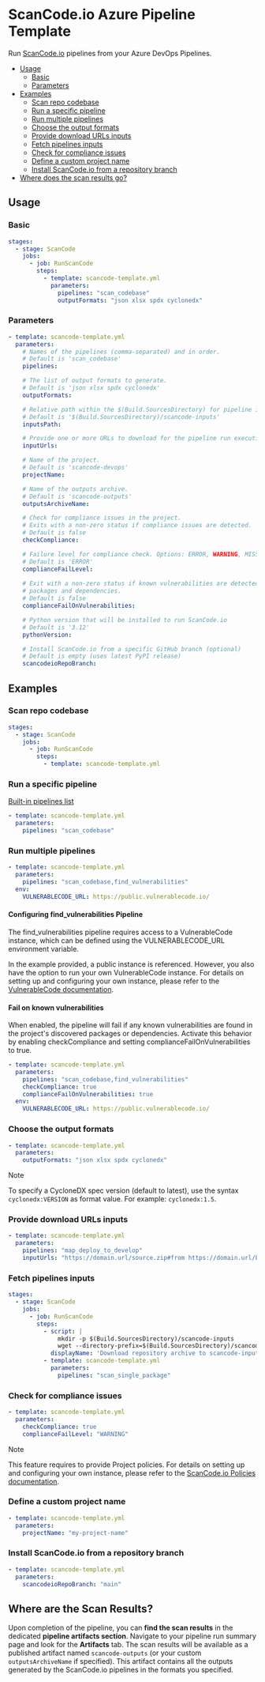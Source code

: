 # ScanCode.io Azure Pipeline Template

Run [ScanCode.io](https://github.com/aboutcode-org/scancode.io) pipelines from your Azure DevOps Pipelines.

- [Usage](#usage)
  - [Basic](#basic)
  - [Parameters](#parameters)
- [Examples](#examples)
  - [Scan repo codebase](#scan-repo-codebase)
  - [Run a specific pipeline](#run-a-specific-pipeline)
  - [Run multiple pipelines](#run-multiple-pipelines)
  - [Choose the output formats](#choose-the-output-formats)
  - [Provide download URLs inputs](#provide-download-urls-inputs)
  - [Fetch pipelines inputs](#fetch-pipelines-inputs)
  - [Check for compliance issues](#check-for-compliance-issues)
  - [Define a custom project name](#define-a-custom-project-name)
  - [Install ScanCode.io from a repository branch](#install-scancodeio-from-a-repository-branch)
- [Where does the scan results go?](#where-does-the-scan-results-go)

## Usage

### Basic

```yaml
stages:
  - stage: ScanCode
    jobs:
      - job: RunScanCode
        steps:
          - template: scancode-template.yml
            parameters:
              pipelines: "scan_codebase"
              outputFormats: "json xlsx spdx cyclonedx"
```

### Parameters

```yaml
- template: scancode-template.yml
  parameters:
    # Names of the pipelines (comma-separated) and in order.
    # Default is 'scan_codebase'
    pipelines:

    # The list of output formats to generate.
    # Default is 'json xlsx spdx cyclonedx'
    outputFormats:

    # Relative path within the $(Build.SourcesDirectory) for pipeline inputs.
    # Default is '$(Build.SourcesDirectory)/scancode-inputs'
    inputsPath:

    # Provide one or more URLs to download for the pipeline run execution
    inputUrls:

    # Name of the project.
    # Default is 'scancode-devops'
    projectName:

    # Name of the outputs archive.
    # Default is 'scancode-outputs'
    outputsArchiveName:

    # Check for compliance issues in the project.
    # Exits with a non-zero status if compliance issues are detected.
    # Default is false
    checkCompliance:

    # Failure level for compliance check. Options: ERROR, WARNING, MISSING.
    # Default is 'ERROR'
    complianceFailLevel:
      
    # Exit with a non-zero status if known vulnerabilities are detected in discovered 
    # packages and dependencies.
    # Default is false
    complianceFailOnVulnerabilities:

    # Python version that will be installed to run ScanCode.io
    # Default is '3.12'
    pythonVersion:

    # Install ScanCode.io from a specific GitHub branch (optional)
    # Default is empty (uses latest PyPI release)
    scancodeioRepoBranch:
```

## Examples

### Scan repo codebase

```yaml
stages:
  - stage: ScanCode
    jobs:
      - job: RunScanCode
        steps:
          - template: scancode-template.yml
```

### Run a specific pipeline

[Built-in pipelines list](https://scancodeio.readthedocs.io/en/latest/built-in-pipelines.html)

```yaml
- template: scancode-template.yml
  parameters:
    pipelines: "scan_codebase"
```

### Run multiple pipelines

```yaml
- template: scancode-template.yml
  parameters:
    pipelines: "scan_codebase,find_vulnerabilities"
  env:
    VULNERABLECODE_URL: https://public.vulnerablecode.io/
```

#### Configuring find_vulnerabilities Pipeline

The find_vulnerabilities pipeline requires access to a VulnerableCode instance, 
which can be defined using the VULNERABLECODE_URL environment variable.

In the example provided, a public instance is referenced. 
However, you also have the option to run your own VulnerableCode instance. 
For details on setting up and configuring your own instance, please refer to the 
[VulnerableCode documentation](https://vulnerablecode.readthedocs.io/en/latest/index.html).

#### Fail on known vulnerabilities

When enabled, the pipeline will fail if any known vulnerabilities are found in the 
project's discovered packages or dependencies.
Activate this behavior by enabling checkCompliance and setting 
complianceFailOnVulnerabilities to true.

```yaml
- template: scancode-template.yml
  parameters:
    pipelines: "scan_codebase,find_vulnerabilities"
    checkCompliance: true
    complianceFailOnVulnerabilities: true
  env:
    VULNERABLECODE_URL: https://public.vulnerablecode.io/
```

### Choose the output formats

```yaml
- template: scancode-template.yml
  parameters:
    outputFormats: "json xlsx spdx cyclonedx"
```

> [!NOTE]
> To specify a CycloneDX spec version (default to latest), use the syntax
  `cyclonedx:VERSION` as format value. For example: `cyclonedx:1.5`.

### Provide download URLs inputs

```yaml
- template: scancode-template.yml
  parameters:
    pipelines: "map_deploy_to_develop"
    inputUrls: "https://domain.url/source.zip#from https://domain.url/binaries.zip#to"
```

### Fetch pipelines inputs

```yaml
stages:
  - stage: ScanCode
    jobs:
      - job: RunScanCode
        steps:
          - script: |
              mkdir -p $(Build.SourcesDirectory)/scancode-inputs
              wget --directory-prefix=$(Build.SourcesDirectory)/scancode-inputs https://github.com/$(Build.Repository.Name)/archive/$(Build.SourceBranch).zip
            displayName: 'Download repository archive to scancode-inputs/ directory'
          - template: scancode-template.yml
            parameters:
              pipelines: "scan_single_package"
```

### Check for compliance issues

```yaml
- template: scancode-template.yml
  parameters:
    checkCompliance: true
    complianceFailLevel: "WARNING"
```

> [!NOTE]
> This feature requires to provide Project policies. 
> For details on setting up and configuring your own instance, please refer to the 
> [ScanCode.io Policies documentation](https://scancodeio.readthedocs.io/en/latest/policies.html).

### Define a custom project name

```yaml
- template: scancode-template.yml
  parameters:
    projectName: "my-project-name"
```

### Install ScanCode.io from a repository branch

```yaml
- template: scancode-template.yml
  parameters:
    scancodeioRepoBranch: "main"
```

## Where are the Scan Results?

Upon completion of the pipeline, you can **find the scan results** in the dedicated 
**pipeline artifacts section**. Navigate to your pipeline run summary page and look 
for the **Artifacts** tab. The scan results will be available as a published artifact 
named `scancode-outputs` (or your custom `outputsArchiveName` if specified). 
This artifact contains all the outputs generated by the ScanCode.io pipelines in the 
formats you specified.
